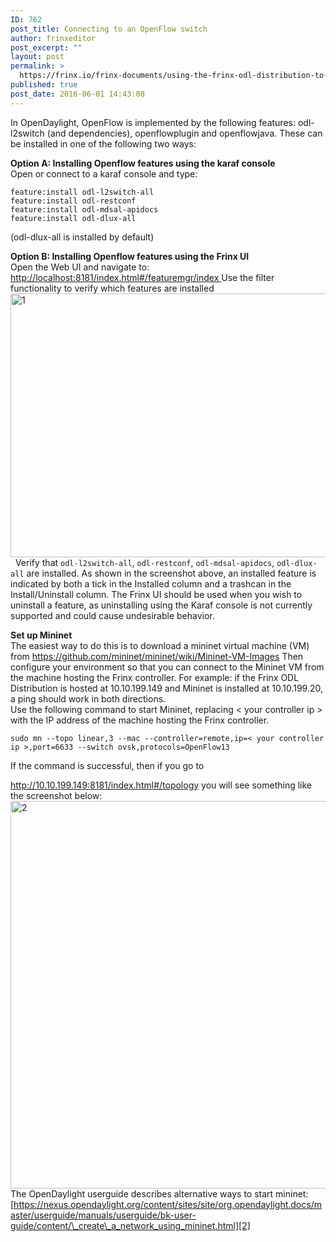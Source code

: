 ```yaml
---
ID: 762
post_title: Connecting to an OpenFlow switch
author: frinxeditor
post_excerpt: ""
layout: post
permalink: >
  https://frinx.io/frinx-documents/using-the-frinx-odl-distribution-to-program-a-switch.html
published: true
post_date: 2016-06-01 14:43:08
---
```

In OpenDaylight, OpenFlow is implemented by the following features: odl-l2switch (and dependencies), openflowplugin and openflowjava. These can be installed in one of the following two ways:

**Option A: Installing Openflow features using the karaf console**  
Open or connect to a karaf console and type:

    feature:install odl-l2switch-all  
    feature:install odl-restconf  
    feature:install odl-mdsal-apidocs  
    feature:install odl-dlux-all  
    

(odl-dlux-all is installed by default)

**Option B: Installing Openflow features using the Frinx UI**  
Open the Web UI and navigate to: [http://localhost:8181/index.html#/featuremgr/index ][1]Use the filter functionality to verify which features are installed <img class="aligncenter wp-image-1282 size-large" src="https://frinx.io/wp-content/uploads/2016/06/1-1030x422.png" alt="1" width="1030" height="422" />   Verify that `odl-l2switch-all`, `odl-restconf`, `odl-mdsal-apidocs`, `odl-dlux-all` are installed. As shown in the screenshot above, an installed feature is indicated by both a tick in the Installed column and a trashcan in the Install/Uninstall column. The Frinx UI should be used when you wish to uninstall a feature, as uninstalling using the Karaf console is not currently supported and could cause undesirable behavior.

**Set up Mininet**  
The easiest way to do this is to download a mininet virtual machine (VM) from <https://github.com/mininet/mininet/wiki/Mininet-VM-Images> Then configure your environment so that you can connect to the Mininet VM from the machine hosting the Frinx controller. For example: if the Frinx ODL Distribution is hosted at 10.10.199.149 and Mininet is installed at 10.10.199.20, a ping should work in both directions.  
Use the following command to start Mininet, replacing < your controller ip > with the IP address of the machine hosting the Frinx controller.

    sudo mn --topo linear,3 --mac --controller=remote,ip=< your controller ip >,port=6633 --switch ovsk,protocols=OpenFlow13  
    

If the command is successful, then if you go to

<http://10.10.199.149:8181/index.html#/topology> you will see something like the screenshot below: <img class="aligncenter wp-image-1284 size-large" src="https://frinx.io/wp-content/uploads/2016/06/2-1030x620.png" alt="2" width="1030" height="620" /> The OpenDaylight userguide describes alternative ways to start mininet: [https://nexus.opendaylight.org/content/sites/site/org.opendaylight.docs/master/userguide/manuals/userguide/bk-user-guide/content/\_create\_a_network_using_mininet.html][2]

 [1]: http://localhost:8181/index.html#/featuremgr/index
 [2]: https://nexus.opendaylight.org/content/sites/site/org.opendaylight.docs/master/userguide/manuals/userguide/bk-user-guide/content/_create_a_network_using_mininet.html